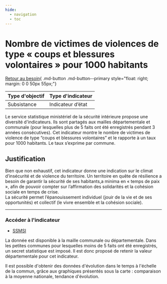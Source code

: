 ```yaml
---
hide:
  - navigation
  - toc
---
```

# Nombre de victimes de violences de type « coups et blessures volontaires » pour 1000 habitants

[Retour au besoin](https://konsilion.github.io/diag360/pages/besoins/bv5){ .md-button .md-button--primary style="float: right; margin: 0 0 50px 55px;"}

|Type d'objectif|Type d'indicateur|
|--|--|
|Subsistance|Indicateur d’état|

Le  service  statistique  ministériel  de  la  sécurité  intérieure  propose  une  diversité d'indicateurs.  Ils  sont  partagés  aux  mailles  départementale  et  communale  (pour lesquelles  plus  de  5  faits  ont  été  enregistrés  pendant  3  années  consécutives).  Cet indicateur  montre  le  nombre  de  victimes  de  violence  de  type  “coups  et  blessures volontaires”  et  le  rapporte  à  un  taux  pour  1000  habitants.  Le  taux  s’exprime  par commune. 

## Justification

Bien que non exhaustif, cet indicateur donne une indication sur le climat d’insécurité et de violence du territoire.  Un territoire en quête de résilience a besoin de garantir la sécurité de ses habitants,a minima en « temps de paix », afin de pouvoir compter sur l’affirmation des solidarités et la cohésion sociale en temps de crise.  
La sécurité permet l’épanouissement individuel (jouir de la vie et de ses opportunités) et collectif (le vivre ensemble et la cohésion sociale).

---

### Accéder à l'indicateur

- [SSMSI](https://ssmsi.shinyapps.io/donneesterritoriales/)

La donnée est disponible à la maille communale ou départementale. Dans les petites communes  pour  lesquelles  moins  de 5 faits ont été enregistrés, un secret statistique est  imposé.  Il  est  donc  proposé  de  retenir  la  valeur  départementale  pour  cet indicateur. 
 
Il  est  possible  d'obtenir  des  données  d'évolution  dans  le  temps  à  l'échelle  de  la commun,  grâce  aux  graphiques  présentés  sous  la  carte  : comparaison à la moyenne nationale, tendance d'évolution. 
